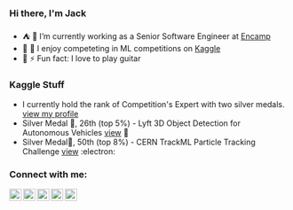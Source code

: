 ### Hi there, I'm Jack

- ⛺️ 🌱 I’m currently working as a Senior Software Engineer at [Encamp](https://encamp.com)
- 🤖 🧠  I enjoy competeting in ML competitions on [Kaggle](https://www.kaggle.com/jackvial)
- 🎸 ⚡ Fun fact: I love to play guitar

### Kaggle Stuff
- I currently hold the rank of Competition's Expert with two silver medals. [view my profile](https://www.kaggle.com/jackvial)
- Silver Medal 🥈, 26th (top 5%) - Lyft 3D Object Detection for Autonomous Vehicles [view](https://www.kaggle.com/c/3d-object-detection-for-autonomous-vehicles) :car:
- Silver Medal🥈, 50th (top 8%) - CERN TrackML Particle Tracking Challenge [view](https://www.kaggle.com/c/trackml-particle-identification) :electron:

### Connect with me:

[<img align="left" alt="jackvial | LinkedIn" width="22px" src="https://cdn.jsdelivr.net/npm/simple-icons@v3/icons/linkedin.svg" />][linkedin]
[<img align="left" alt="jackvial | Kaggle" width="22px" src="https://cdn.jsdelivr.net/npm/simple-icons@v3/icons/kaggle.svg" />][kaggle]
[<img align="left" alt="jackvial | Instagram" width="22px" src="https://cdn.jsdelivr.net/npm/simple-icons@v3/icons/instagram.svg" />][instagram]
[<img align="left" alt="jackvial | Stackoverflow" width="22px" src="https://cdn.jsdelivr.net/npm/simple-icons@v3/icons/stackoverflow.svg" />][stackoverflow]
[<img align="left" alt="jackvial | Twitter" width="22px" src="https://cdn.jsdelivr.net/npm/simple-icons@v3/icons/twitter.svg" />][twitter]

<br />

[instagram]: https://www.instagram.com/jackvial
[kaggle]: https://www.kaggle.com/jackvial
[twitter]: https://twitter.com/jackvial89
[linkedin]: https://www.linkedin.com/in/jack-vial-a8907987
[stackoverflow]: https://stackoverflow.com/users/2657221/jack-vial

